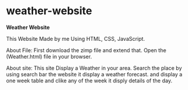 # weather-website

**Weather Website** 

This Website Made by me Using HTML, CSS, JavaScript.

About File:
    First download the zimp file and extend that. Open the (Weather.html) file in your browser.

About site:
    This site Display a Weather in your area. 
    Search the place by using search bar the website it display a weather forecast.
    and display a one week table and clike any of the week it disply details of the day.
